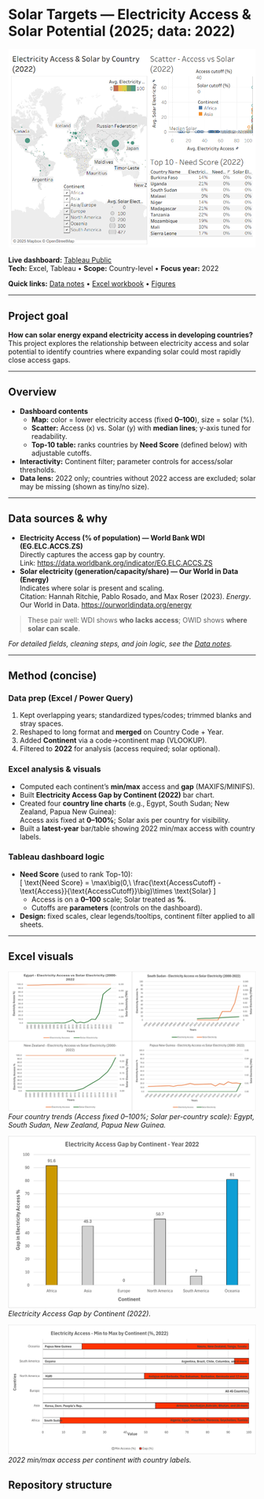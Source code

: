 # Solar Targets — Electricity Access & Solar Potential (2025; data: 2022)

![Dashboard preview](figures/Dashboard.png)

**Live dashboard:** [Tableau Public](https://public.tableau.com/app/profile/charity.mcdaniel/viz/SolarTargets2022/Dashboard)  
**Tech:** Excel, Tableau • **Scope:** Country-level • **Focus year:** 2022

**Quick links:** [Data notes](data/README.md) • [Excel workbook](excel/solar_targets.xlsx) • [Figures](figures/)

---

## Project goal
**How can solar energy expand electricity access in developing countries?**  
This project explores the relationship between electricity access and solar potential to identify countries where expanding solar could most rapidly close access gaps.

---

## Overview
- **Dashboard contents**
  - **Map:** color = lower electricity access (fixed **0–100**), size = solar (%).  
  - **Scatter:** Access (x) vs. Solar (y) with **median lines**; y-axis tuned for readability.  
  - **Top-10 table:** ranks countries by **Need Score** (defined below) with adjustable cutoffs.
- **Interactivity:** Continent filter; parameter controls for access/solar thresholds.
- **Data lens:** 2022 only; countries without 2022 access are excluded; solar may be missing (shown as tiny/no size).

---

## Data sources & why
- **Electricity Access (% of population) — World Bank WDI (EG.ELC.ACCS.ZS)**  
  Directly captures the access gap by country.  
  Link: https://data.worldbank.org/indicator/EG.ELC.ACCS.ZS
- **Solar electricity (generation/capacity/share) — Our World in Data (Energy)**  
  Indicates where solar is present and scaling.  
  Citation: Hannah Ritchie, Pablo Rosado, and Max Roser (2023). *Energy*. Our World in Data. https://ourworldindata.org/energy

> These pair well: WDI shows **who lacks access**; OWID shows **where solar can scale**.

_For detailed fields, cleaning steps, and join logic, see the [Data notes](data/README.md)._

---

## Method (concise)

### Data prep (Excel / Power Query)
1) Kept overlapping years; standardized types/codes; trimmed blanks and stray spaces.  
2) Reshaped to long format and **merged** on Country Code + Year.  
3) Added **Continent** via a code→continent map (VLOOKUP).  
4) Filtered to **2022** for analysis (access required; solar optional).

### Excel analysis & visuals
- Computed each continent’s **min/max** access and **gap** (MAXIFS/MINIFS).  
- Built **Electricity Access Gap by Continent (2022)** bar chart.  
- Created four **country line charts** (e.g., Egypt, South Sudan; New Zealand, Papua New Guinea):  
  Access axis fixed at **0–100%**; Solar axis per country for visibility.  
- Built a **latest-year** bar/table showing 2022 min/max access with country labels.

### Tableau dashboard logic
- **Need Score** (used to rank Top-10):  
  \[
  \text{Need Score} = \max\big(0,\ \frac{\text{AccessCutoff} - \text{Access}}{\text{AccessCutoff}}\big)\times \text{Solar}
  \]
  - Access is on a **0–100** scale; Solar treated as **%**.  
  - Cutoffs are **parameters** (controls on the dashboard).
- **Design:** fixed scales, clear legends/tooltips, continent filter applied to all sheets.

---

## Excel visuals

![Country trends (Excel)](figures/excel_country_trends_4.png)
*Four country trends (Access fixed 0–100%; Solar per-country scale): Egypt, South Sudan, New Zealand, Papua New Guinea.*

![Gap by Continent (Excel)](figures/excel_gap_continent_2022.png)
*Electricity Access Gap by Continent (2022).* 

![Min/Max Access by Continent (Excel)](figures/excel_minmax_continent_2022.png)
*2022 min/max access per continent with country labels.*


## Repository structure
